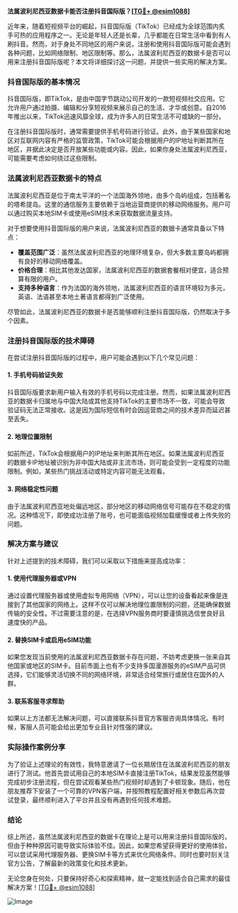 **法属波利尼西亚数据卡能否注册抖音国际版？[[TG💪+ @esim1088](https://t.me/s/esim1088)]**

近年来，随着短视频平台的崛起，抖音国际版（TikTok）已经成为全球范围内炙手可热的应用程序之一。无论是年轻人还是长辈，几乎都能在日常生活中看到有人刷抖音。然而，对于身处不同地区的用户来说，注册和使用抖音国际版可能会遇到各种问题，比如网络限制、地区限制等。那么，法属波利尼西亚的数据卡是否可以用来注册抖音国际版呢？本文将详细探讨这一问题，并提供一些实用的解决方案。

### 抖音国际版的基本情况

抖音国际版，即TikTok，是由中国字节跳动公司开发的一款短视频社交应用。它允许用户通过拍摄、编辑和分享短视频来展示自己的生活、才华或创意。自2016年推出以来，TikTok迅速风靡全球，成为许多人的日常生活不可或缺的一部分。

在注册抖音国际版时，通常需要提供手机号码进行验证。此外，由于某些国家和地区对互联网内容有严格的监管政策，TikTok可能会根据用户的IP地址判断其所在地区，并据此决定是否开放某些功能或内容。因此，如果你身处法属波利尼西亚，可能需要考虑如何绕过这些限制。

### 法属波利尼西亚数据卡的特点

法属波利尼西亚是位于南太平洋的一个法国海外领地，由多个岛屿组成，包括著名的塔希提岛。这里的通信服务主要依赖于当地运营商提供的移动网络服务。用户可以通过购买本地SIM卡或使用eSIM技术来获取数据流量支持。

对于想要使用抖音国际版的用户来说，法属波利尼西亚的数据卡通常具备以下特点：

- **覆盖范围广泛**：虽然法属波利尼西亚的地理环境复杂，但大多数主要岛屿都拥有良好的移动网络覆盖。
- **价格合理**：相比其他发达国家，法属波利尼西亚的数据套餐相对便宜，适合预算有限的用户。
- **支持多种语言**：作为法国的海外领地，法属波利尼西亚的语言环境较为多元，英语、法语甚至本地土著语言都得到广泛使用。

尽管如此，法属波利尼西亚的数据卡是否能够顺利注册抖音国际版，仍然取决于多个因素。

### 注册抖音国际版的技术障碍

在尝试注册抖音国际版的过程中，用户可能会遇到以下几个常见问题：

#### 1. 手机号码验证失败
抖音国际版要求新用户输入有效的手机号码以完成注册。然而，如果法属波利尼西亚的数据卡归属地与中国大陆或其他支持TikTok的主要市场不一致，可能会导致验证码无法正常接收。这是因为国际短信有时会因运营商之间的技术差异而延迟甚至丢失。

#### 2. 地理位置限制
如前所述，TikTok会根据用户的IP地址来判断其所在地区。如果法属波利尼西亚的数据卡IP地址被识别为非中国大陆或非主流市场，则可能会受到一定程度的功能限制。例如，某些热门挑战活动或特定内容可能无法观看。

#### 3. 网络稳定性问题
由于法属波利尼西亚地处偏远地区，部分地区的移动网络信号可能存在不稳定的情况。这种情况下，即使成功注册了账号，也可能面临视频加载缓慢或者上传失败的问题。

### 解决方案与建议

针对上述提到的技术障碍，我们可以采取以下措施来提高成功率：

#### 1. 使用代理服务器或VPN
通过设置代理服务器或使用虚拟专用网络（VPN），可以让您的设备看起来像是连接到了其他国家的网络上。这样不仅可以解决地理位置限制的问题，还能确保数据传输的安全性。不过需要注意的是，在选择VPN服务商时要谨慎挑选信誉良好且速度快的产品。

#### 2. 替换SIM卡或启用eSIM功能
如果您发现当前使用的法属波利尼西亚数据卡存在问题，不妨考虑更换一张来自其他国家或地区的SIM卡。目前市面上也有不少支持多国漫游服务的eSIM产品可供选择，它们能够灵活切换不同的网络环境，非常适合经常旅行或居住在国外的人群。

#### 3. 联系客服寻求帮助
如果以上方法都无法解决问题，可以直接联系抖音官方客服咨询具体情况。有时候，客服人员可能会给出更加专业且针对性强的建议。

### 实际操作案例分享

为了验证上述理论的有效性，我特意邀请了一位长期居住在法属波利尼西亚的朋友进行了测试。他首先尝试用自己的本地SIM卡直接注册TikTok，结果发现虽然能够完成初步注册流程，但在尝试观看某些热门视频时却遇到了卡顿现象。随后，他在朋友推荐下安装了一个可靠的VPN客户端，并按照教程配置好相关参数后再次尝试登录，最终顺利进入了平台并且没有再遇到任何技术难题。

### 结论

综上所述，虽然法属波利尼西亚的数据卡在理论上是可以用来注册抖音国际版的，但由于种种原因可能导致实际体验不佳。因此，如果您希望获得更好的使用体验，可以尝试采用代理服务器、更换SIM卡等方式来优化网络条件。同时也要时刻关注官方公告，了解最新的政策变化和技术更新。

无论您身在何处，只要保持好奇心和探索精神，就一定能找到适合自己需求的最佳解决方案！[[TG💪+ @esim1088](https://t.me/s/esim1088)] 

![Image](https://i.postimg.cc/4NQfJmqS/Snipaste-2025-05-13-00-14-12.png)